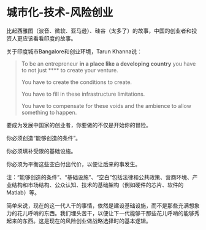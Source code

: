 # 城市化-技术-风险创业

比起西雅图（波音、微软、亚马逊）、硅谷（太多了）的故事，中国的创业者和投资人更应该看看印度的故事。

关于印度城市Bangalore和创业环境，Tarun Khanna说：

> To be an entrepreneur **in a place like a developing country** you have to not just **** to create your venture.
>
> You have to create the conditions to create.
>
> You have to fill in these infrastructure limitations.
>
> You have to compensate for these voids and the ambience to allow something to happen.

要成为发展中国家的创业者，你要做的不仅是开始你的冒险。

你必须创造“能够创造的条件”。

你必须填补受限的基础设施。

你必须为平衡这些空白付出代价，以便让后来的事发生。

注：“能够创造的条件”、“基础设施”、“空白”包括法律和公共政策、营商环境、产业结构和市场结构、公众认知、技术的基础架构（例如硬件的芯片、软件的Matlab）等。

简单来说，现在的这一代人干的事情，依然是建设基础设施，而不是那些充满想象力的花儿呼哨的东西。我们埋头苦干，以便让下一代能够干那些花儿呼哨的能够秀起来的东西。这是现在的风险创业做战略选择时的基本逻辑。

